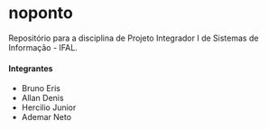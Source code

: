 # noponto
Repositório para a disciplina de Projeto Integrador I de Sistemas de Informação - IFAL.

#### Integrantes

* Bruno Eris
* Allan Denis
* Hercilio Junior
* Ademar Neto
